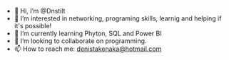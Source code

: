 - 👋 Hi, I’m @Dnstilt
- 👀 I’m interested in networking, programing skills, learnig and helping if it's possible! 
- 🌱 I’m currently learning Phyton, SQL and Power BI 
- 💞️ I’m looking to collaborate on programming. 
- 📫 How to reach me: denistakenaka@hotmail.com 

<!---
Dnstilt/Dnstilt is a ✨ special ✨ repository because its `README.md` (this file) appears on your GitHub profile.
You can click the Preview link to take a look at your changes.
--->
